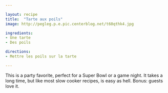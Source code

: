 ```yaml
---

layout: recipe
title:  "Tarte aux poils"
image: http://pegleg.p.e.pic.centerblog.net/t60qthk4.jpg

ingredients:
- Une tarte
- Des poils

directions:
- Mettre les poils sur la tarte

---
```


This is a party favorite, perfect for a Super Bowl or a game night. It takes a long time, but like most slow cooker recipes, is easy as hell. Bonus: guests love it.
